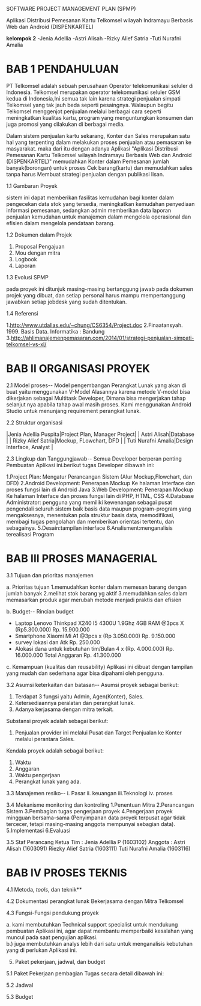 ﻿SOFTWARE PROJECT MANAGEMENT PLAN (SPMP)

Aplikasi Distribusi Pemesanan Kartu Telkomsel wilayah Indramayu Berbasis Web dan Android (DISPENKARTEL)

**kelompok 2**
-Jenia Adellia
-Astri Alisah
-Rizky Alief Satria
-Tuti Nurafni Amalia

# BAB 1 PENDAHULUAN

PT Telkomsel adalah sebuah perusahaan Operator telekomunikasi seluler di Indonesia.
Telkomsel merupakan operator telekomunikasi seluler GSM kedua di Indonesia,Ini semua tak lain karena strategi penjualan simpati Telkomsel yang tak jauh beda seperti pesaingnya. Walaupun begitu Telkomsel menggenjot penjualan melalui berbagai cara seperti meningkatkan kualitas kartu, program yang menguntungkan konsumen dan juga promosi yang dilakukan di berbagai media.

Dalam sistem penjualan kartu sekarang, Konter dan Sales merupakan satu hal yang terpenting dalam melakukan proses penjualan atau pemasaran ke masyarakat. maka dari itu dengan adanya Aplikasi "Aplikasi Distribusi Pemesanan Kartu Telkomsel wilayah Indramayu Berbasis Web dan Android (DISPENKARTEL)" memudahkan Konter dalam Pemesanan jumlah banyak(borongan) untuk proses Cek barang(kartu) dan memudahkan sales tanpa harus Membuat strategi penjualan dengan publikasi lisan. 
	
1.1 Gambaran Proyek

sistem ini dapat memberikan fasilitas kemudahan bagi konter dalam pengecekan data stok yang tersedia, meningkatkan kemudahan penyediaan informasi pemesanan, sedangkan admin memberikan data laporan penjualan kemudahan untuk manajemen dalam mengelola operasional dan efisien dalam mengelola pendataan barang.

1.2	Dokumen dalam Projek

1. Proposal Pengajuan					
2. Mou dengan mitra						
3. Logbook
4. Laporan

1.3	Evolusi SPMP

pada proyek ini ditunjuk masing-masing bertanggung jawab pada dokumen projek yang dibuat, dan setiap personal harus mampu mempertanggung jawabkan setiap jobdesk yang sudah ditentukan.
				

1.4	Referensi

1.http://www.utdallas.edu/~chung/CS6354/Project.doc
2.Finaatansyah. 1999. Basis Data. Informatika : Bandung
3.http://ahlimanajemenpemasaran.com/2014/01/strategi-penjualan-simpati-telkomsel-vs-xl/

# BAB II ORGANISASI PROYEK

2.1	Model proses--
Model pengembangan Perangkat Lunak yang akan di buat yaitu menggunakan V-Model Alasannya karena metode V-model bisa dikerjakan sebagai Multitask Developer, Dimana bisa mengerjakan tahap selanjut nya apabila tahap awal masih proses. Kami menggunakan Android Studio untuk menunjang requirement perangkat lunak.

2.2	Struktur organisasi

|Jenia Adellia Puspita|Project Plan, Manager Project|
| Astri Alisah|Database |
| Rizky Alief Satria|Mockup, FLowchart, DFD  |
| Tuti Nurafni Amalia|Design Interface, Analyst |


2.3	Lingkup dan Tanggungjawab--
Semua Developer berperan penting Pembuatan Aplikasi ini.berikut tugas Developer dibawah ini:

1.Project Plan: Mengatur Perancangan Sistem (Alur Mockup,Flowchart, dan DFD)
2.Android Development: Penerapan Mockup Ke halaman Interface dan proses fungsi lain di Android Java
3.Web Development: Penerapan Mockup Ke halaman Interface dan proses fungsi lain di PHP, HTML, CSS
4.Database Administrator: pengguna yang memiliki kewenangan sebagai pusat pengendali seluruh sistem baik basis data maupun program-program yang mengaksesnya, menentukan pola struktur basis data, memodifikasi, membagi tugas pengolahan dan memberikan orientasi tertentu, dan sebagainya.
5.Desain:tampilan interface
6.Analisment:menganalisis terealisasi Program

# BAB III PROSES MANAGERIAL

3.1	Tujuan dan prioritas manajemen


a. Prioritas tujuan
1.memudahkan konter dalam memesan barang dengan jumlah banyak
2.melihat stok barang yg aktif
3.memudahkan sales dalam memasarkan produk agar merubah metode menjadi praktis dan efisien

b. Budget--
Rincian budget
- Laptop Lenovo Thinkpad X240 I5 4300U 1.9Ghz 4GB RAM @3pcs   X (Rp5.300.000)					Rp. 15.900.000
- Smartphone Xiaomi Mi A1 @3pcs x (Rp 3.050.000)												Rp.  9.150.000
- survey lokasi dan Atk 																		Rp.    250.000
- Alokasi dana untuk kebutuhan tim/Bulan 4 x (Rp. 4.000.000)									Rp. 16.000.000
					Total Anggaran																Rp. 41.300.000

c. Kemampuan (kualitas dan reusability)
Aplikasi ini dibuat dengan tampilan yang mudah dan sederhana agar bisa dipahami oleh pengguna.

3.2	Asumsi keterkaitan dan batasan--
Asumsi proyek sebagai berikut: 

1.	Terdapat 3 fungsi yaitu Admin, Agen(Konter), Sales.
2.	Ketersediaannya peralatan dan perangkat lunak.
3. Adanya kerjasama dengan mitra terkait.

Substansi proyek adalah sebagai berikut:
1.	Penjualan provider ini melalui Pusat dan Target Penjualan ke Konter melalui perantara Sales. 

Kendala proyek adalah sebagai berikut:
1.	Waktu
2.	Anggaran
3. Waktu pengerjaan
4. Perangkat lunak yang ada.

3.3	Manajemen resiko--
i.	Pasar
ii.	keuangan
iii.Teknologi
iv.	proses

3.4	Mekanisme monitoring dan kontroling 
1.Penentuan Mitra
2.Perancangan Sistem
3.Pembagian tugas pengerjaan proyek
4.Pengerjaan proyek mingguan bersama-sama (Penyimpanan data proyek terpusat agar tidak tercecer, tetapi masing-masing anggota mempunyai sebagian data).
5.Implementasi
6.Evaluasi
		
3.5	Staf Perancang
Ketua Tim : Jenia Adellia P 	(1603102)
Anggota	: 	Astri Alisah		(1603091)
Riezky Alief Satria (1603111)
Tuti Nurafni Amalia (1603116)

# BAB IV PROSES TEKNIS

4.1 Metoda, *tools*, dan teknik**
	

4.2 Dokumentasi perangkat lunak
Bekerjasama dengan Mitra Telkomsel

4.3 Fungsi-Fungsi pendukung proyek

a. kami membutuhkan Technical support specialist untuk mendukung pembuatan Aplikasi ini, agar dapat membantu memperbaiki kesalahan yang muncul pada saat pengujian aplikasi.  
b.) juga membutuhkan analys lebih dari satu untuk menganalisis kebutuhan yang di perlukan Aplikasi ini.


5.	Paket pekerjaan, jadwal, dan budget

5.1 Paket Pekerjaan
pembagian Tugas secara detail dibawah ini:
	
5.2 Jadwal
	

5.3 Budget
	



	
	